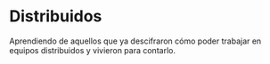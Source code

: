 # Distribuidos

Aprendiendo de aquellos que ya descifraron cómo poder trabajar en equipos distribuidos y vivieron para contarlo.
